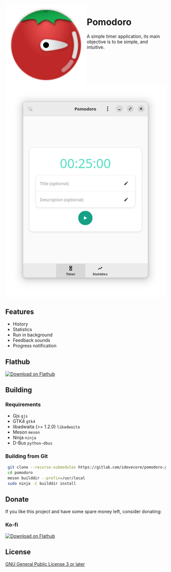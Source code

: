<img heigth="128" src="./data/icons/hicolor/scalable/apps/io.gitlab.idevecore.Pomodoro.svg" align="left" />

# Pomodoro

A simple timer application, its main objective is to be simple, and intuitive.

![Pomodoro](data/screenshots/01.png)

## Features
- History
- Statistics
- Run in background
- Feedback sounds
- Progress notification

## Flathub
<a href='https://flathub.org/apps/io.github.idevecore.Pomodoro'><img width='240' alt='Download on Flathub' src='https://flathub.org/assets/badges/flathub-badge-en.png'/></a>

## Building

###  Requirements
- Gjs `gjs` 
- GTK4 `gtk4` 
- libadwaita (>= 1.2.0) `libadwaita`
- Meson `meson` 
- Ninja `ninja` 
- D-Bus `python-dbus`

### Building from Git
```bash 
 git clone --recurse-submodules https://gitlab.com/idevecore/pomodoro.git
 cd pomodoro
 meson builddir --prefix=/usr/local 
 sudo ninja -C builddir install 
 ```

## Donate
If you like this project and have some spare money left, consider donating:

### Ko-fi
<a href='https://ko-fi.com/idevecore'><img width='60' alt='Download on Flathub' src='https://storage.ko-fi.com/cdn/nav-logo-stroke.png'/></a>

## License 
 [GNU General Public License 3 or later](https://www.gnu.org/licenses/gpl-3.0.en.html)
